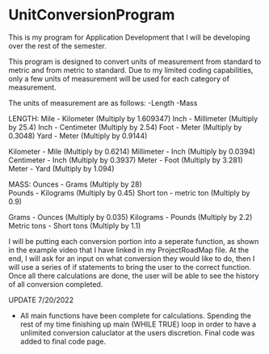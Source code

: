 # UnitConversionProgram
This is my program for Application Development that I will be developing over the rest of the semester. 

This program is designed to convert units of measurement from standard to metric and from metric to standard.
Due to my limited coding capabilities, only a few units of measurement will be used for each category of measurement.

The units of measurement are as follows:
-Length
-Mass


  LENGTH:
Mile - Kilometer              (Multiply by 1.609347)
Inch - Millimeter             (Multiply by 25.4)
Inch - Centimeter             (Multiply by 2.54)
Foot - Meter                  (Multiply by 0.3048)
Yard - Meter                  (Multiply by 0.9144)

Kilometer - Mile              (Multiply by 0.6214)
Millimeter - Inch             (Multiply by 0.0394)
Centimeter - Inch             (Multiply by 0.3937)
Meter - Foot                  (Multiply by 3.281)
Meter - Yard                  (Multiply by 1.094)

  MASS:
Ounces - Grams                (Multiply by 28)      
Pounds - Kilograms            (Multiply by 0.45)
Short ton - metric ton        (Multiply by 0.9)

Grams - Ounces                (Multiply by 0.035)
Kilograms - Pounds            (Multiply by 2.2)
Metric tons - Short tons      (Multiply by 1.1)


I will be putting each conversion portion into a seperate function, as shown in the example video that I have linked in my ProjectRoadMap file. At the end, I will ask for an input on what conversion they would like to do, then I will use a series of if statements to bring the user to the correct function. Once all there calculations are done, the user will be able to see the history of all conversion completed.

UPDATE 7/20/2022
- All main functions have been complete for calculations. Spending the rest of my time finishing up main (WHILE TRUE) loop in order to have a unlimited conversion caluclator at the users discretion. Final code was added to final code page. 
